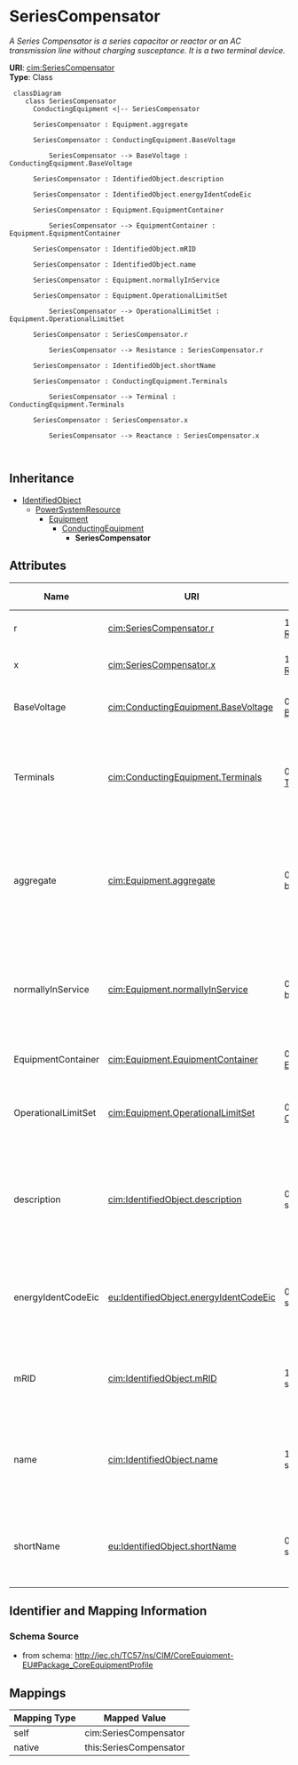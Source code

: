 # SeriesCompensator


_A Series Compensator is a series capacitor or reactor or an AC transmission line without charging susceptance.  It is a two terminal device._





**URI**: [cim:SeriesCompensator](http://iec.ch/TC57/CIM100#SeriesCompensator)<br />
**Type**: Class




```mermaid
 classDiagram
    class SeriesCompensator
      ConductingEquipment <|-- SeriesCompensator
      
      SeriesCompensator : Equipment.aggregate
        
      SeriesCompensator : ConductingEquipment.BaseVoltage
        
          SeriesCompensator --> BaseVoltage : ConductingEquipment.BaseVoltage
        
      SeriesCompensator : IdentifiedObject.description
        
      SeriesCompensator : IdentifiedObject.energyIdentCodeEic
        
      SeriesCompensator : Equipment.EquipmentContainer
        
          SeriesCompensator --> EquipmentContainer : Equipment.EquipmentContainer
        
      SeriesCompensator : IdentifiedObject.mRID
        
      SeriesCompensator : IdentifiedObject.name
        
      SeriesCompensator : Equipment.normallyInService
        
      SeriesCompensator : Equipment.OperationalLimitSet
        
          SeriesCompensator --> OperationalLimitSet : Equipment.OperationalLimitSet
        
      SeriesCompensator : SeriesCompensator.r
        
          SeriesCompensator --> Resistance : SeriesCompensator.r
        
      SeriesCompensator : IdentifiedObject.shortName
        
      SeriesCompensator : ConductingEquipment.Terminals
        
          SeriesCompensator --> Terminal : ConductingEquipment.Terminals
        
      SeriesCompensator : SeriesCompensator.x
        
          SeriesCompensator --> Reactance : SeriesCompensator.x
        
      
```





## Inheritance
* [IdentifiedObject](IdentifiedObject.md)
    * [PowerSystemResource](PowerSystemResource.md)
        * [Equipment](Equipment.md)
            * [ConductingEquipment](ConductingEquipment.md)
                * **SeriesCompensator**



## Attributes


| Name | URI | Cardinality and Range | Description | Inheritance |
| ---  | --- | --- | --- | --- |
| r | [cim:SeriesCompensator.r](http://iec.ch/TC57/CIM100#SeriesCompensator.r) | 1..1 <br />  [Resistance](Resistance.md)  | Positive sequence resistance | direct |
| x | [cim:SeriesCompensator.x](http://iec.ch/TC57/CIM100#SeriesCompensator.x) | 1..1 <br />  [Reactance](Reactance.md)  | Positive sequence reactance | direct |
| BaseVoltage | [cim:ConductingEquipment.BaseVoltage](http://iec.ch/TC57/CIM100#ConductingEquipment.BaseVoltage) | 0..1 <br />  [BaseVoltage](BaseVoltage.md)  | Base voltage of this conducting equipment | [ConductingEquipment](ConductingEquipment.md) |
| Terminals | [cim:ConductingEquipment.Terminals](http://iec.ch/TC57/CIM100#ConductingEquipment.Terminals) | 0..* <br />  [Terminal](Terminal.md)  | Conducting equipment have terminals that may be connected to other conducting... | [ConductingEquipment](ConductingEquipment.md) |
| aggregate | [cim:Equipment.aggregate](http://iec.ch/TC57/CIM100#Equipment.aggregate) | 0..1 <br />  boolean  | The aggregate flag provides an alternative way of representing an aggregated ... | [Equipment](Equipment.md) |
| normallyInService | [cim:Equipment.normallyInService](http://iec.ch/TC57/CIM100#Equipment.normallyInService) | 0..1 <br />  boolean  | Specifies the availability of the equipment under normal operating conditions | [Equipment](Equipment.md) |
| EquipmentContainer | [cim:Equipment.EquipmentContainer](http://iec.ch/TC57/CIM100#Equipment.EquipmentContainer) | 0..1 <br />  [EquipmentContainer](EquipmentContainer.md)  | Container of this equipment | [Equipment](Equipment.md) |
| OperationalLimitSet | [cim:Equipment.OperationalLimitSet](http://iec.ch/TC57/CIM100#Equipment.OperationalLimitSet) | 0..* <br />  [OperationalLimitSet](OperationalLimitSet.md)  | The operational limit sets associated with this equipment | [Equipment](Equipment.md) |
| description | [cim:IdentifiedObject.description](http://iec.ch/TC57/CIM100#IdentifiedObject.description) | 0..1 <br />  string  | The description is a free human readable text describing or naming the object | [IdentifiedObject](IdentifiedObject.md) |
| energyIdentCodeEic | [eu:IdentifiedObject.energyIdentCodeEic](http://iec.ch/TC57/CIM100-European#IdentifiedObject.energyIdentCodeEic) | 0..1 <br />  string  | The attribute is used for an exchange of the EIC code (Energy identification ... | [IdentifiedObject](IdentifiedObject.md) |
| mRID | [cim:IdentifiedObject.mRID](http://iec.ch/TC57/CIM100#IdentifiedObject.mRID) | 1..1 <br />  string  | Master resource identifier issued by a model authority | [IdentifiedObject](IdentifiedObject.md) |
| name | [cim:IdentifiedObject.name](http://iec.ch/TC57/CIM100#IdentifiedObject.name) | 1..1 <br />  string  | The name is any free human readable and possibly non unique text naming the o... | [IdentifiedObject](IdentifiedObject.md) |
| shortName | [eu:IdentifiedObject.shortName](http://iec.ch/TC57/CIM100-European#IdentifiedObject.shortName) | 0..1 <br />  string  | The attribute is used for an exchange of a human readable short name with len... | [IdentifiedObject](IdentifiedObject.md) |









## Identifier and Mapping Information







### Schema Source


* from schema: http://iec.ch/TC57/ns/CIM/CoreEquipment-EU#Package_CoreEquipmentProfile





## Mappings

| Mapping Type | Mapped Value |
| ---  | ---  |
| self | cim:SeriesCompensator |
| native | this:SeriesCompensator |




